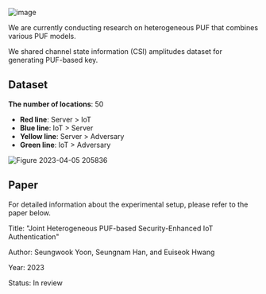 ![image](https://user-images.githubusercontent.com/129144245/230071028-9bb890c7-211f-4040-a8b9-b1cbd747cac5.png)

We are currently conducting research on heterogeneous PUF that combines various PUF models.

We shared channel state information (CSI) amplitudes dataset for generating PUF-based key. 


## Dataset

**The number of locations**: 50

* **Red line**: Server > IoT
* **Blue line**: IoT > Server
* **Yellow line**: Server > Adversary
* **Green line**: IoT > Adversary

![Figure 2023-04-05 205836](https://user-images.githubusercontent.com/129144245/230073804-6bbb5f82-7269-45b7-84ca-21c6011ee01b.png)



## Paper

For detailed information about the experimental setup, please refer to the paper below.


  
Title: "Joint Heterogeneous PUF-based Security-Enhanced IoT Authentication"

Author: Seungwook Yoon, Seungnam Han, and Euiseok Hwang

Year: 2023

Status: In review

